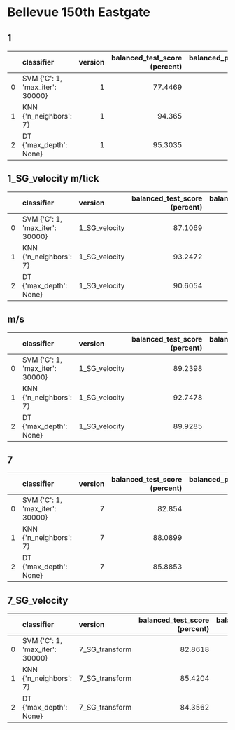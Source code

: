 # Bellevue 150th Eastgate

## 1

|     | classifier                      | version | balanced_test_score (percent) | balanced_pooled_test_score (percent) | time (s) |
| --: | :------------------------------ | ------: | ----------------------------: | -----------------------------------: | -------: |
|   0 | SVM {'C': 1, 'max_iter': 30000} |       1 |                       77.4469 |                              91.6208 |  274.487 |
|   1 | KNN {'n_neighbors': 7}          |       1 |                        94.365 |                              98.6209 | 0.521371 |
|   2 | DT {'max_depth': None}          |       1 |                       95.3035 |                              97.7078 |  0.95619 |

## 1_SG_velocity m/tick

|     | classifier                      | version       | balanced_test_score (percent) | balanced_pooled_test_score (percent) | time (s) |
| --: | :------------------------------ | :------------ | ----------------------------: | -----------------------------------: | -------: |
|   0 | SVM {'C': 1, 'max_iter': 30000} | 1_SG_velocity |                       87.1069 |                              95.4485 |  186.594 |
|   1 | KNN {'n_neighbors': 7}          | 1_SG_velocity |                       93.2472 |                              98.3371 | 0.421946 |
|   2 | DT {'max_depth': None}          | 1_SG_velocity |                       90.6054 |                              96.1247 |  2.07602 |

## m/s

|     | classifier                      | version       | balanced_test_score (percent) | balanced_pooled_test_score (percent) | time (s) |
| --: | :------------------------------ | :------------ | ----------------------------: | -----------------------------------: | -------: |
|   0 | SVM {'C': 1, 'max_iter': 30000} | 1_SG_velocity |                       89.2398 |                              95.8189 |   189.41 |
|   1 | KNN {'n_neighbors': 7}          | 1_SG_velocity |                       92.7478 |                              97.7956 | 0.410096 |
|   2 | DT {'max_depth': None}          | 1_SG_velocity |                       89.9285 |                               96.068 |  2.12414 |

## 7

|    | classifier                      |   version |   balanced_test_score (percent) |   balanced_pooled_test_score (percent) |   time (s) |
|---:|:--------------------------------|----------:|--------------------------------:|---------------------------------------:|-----------:|
|  0 | SVM {'C': 1, 'max_iter': 30000} |         7 |                         82.854  |                                90.4688 | 400.029    |
|  1 | KNN {'n_neighbors': 7}          |         7 |                         88.0899 |                                93.967  |   0.863047 |
|  2 | DT {'max_depth': None}          |         7 |                         85.8853 |                                92.7179 |   0.69158  |


## 7_SG_velocity

|    | classifier                      | version        |   balanced_test_score (percent) |   balanced_pooled_test_score (percent) |   time (s) |
|---:|:--------------------------------|:---------------|--------------------------------:|---------------------------------------:|-----------:|
|  0 | SVM {'C': 1, 'max_iter': 30000} | 7_SG_transform |                         82.8618 |                                91.6412 |  568.414   |
|  1 | KNN {'n_neighbors': 7}          | 7_SG_transform |                         85.4204 |                                93.3562 |    1.00403 |
|  2 | DT {'max_depth': None}          | 7_SG_transform |                         84.3562 |                                92.3589 |    1.85895 |